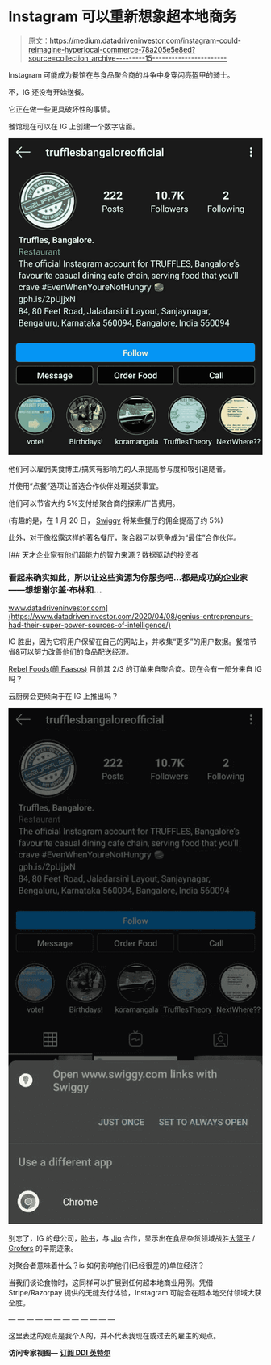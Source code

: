 # Instagram 可以重新想象超本地商务

> 原文：<https://medium.datadriveninvestor.com/instagram-could-reimagine-hyperlocal-commerce-78a205e5e8ed?source=collection_archive---------15----------------------->

Instagram 可能成为餐馆在与食品聚合商的斗争中身穿闪亮盔甲的骑士。

不，IG 还没有开始送餐。

它正在做一些更具破坏性的事情。

餐馆现在可以在 IG 上创建一个数字店面。

![](img/bd20a5e27096e7a09e2314148dfc4bc8.png)

他们可以雇佣美食博主/搞笑有影响力的人来提高参与度和吸引追随者。

并使用“点餐”选项让首选合作伙伴处理送货事宜。

他们可以节省大约 5%支付给聚合商的探索/广告费用。

(有趣的是，在 1 月 20 日， [Swiggy](https://www.linkedin.com/company/swiggy-in/) 将某些餐厅的佣金提高了约 5%)

此外，对于像松露这样的著名餐厅，聚合器可以竞争成为“最佳”合作伙伴。

[](https://www.datadriveninvestor.com/2020/04/08/genius-entrepreneurs-had-their-super-power-sources-of-intelligence/) [## 天才企业家有他们超能力的智力来源？数据驱动的投资者

### 看起来确实如此，所以让这些资源为你服务吧...都是成功的企业家——想想谢尔盖·布林和…

www.datadriveninvestor.com](https://www.datadriveninvestor.com/2020/04/08/genius-entrepreneurs-had-their-super-power-sources-of-intelligence/) 

IG 胜出，因为它将用户保留在自己的网站上，并收集“更多”的用户数据。餐馆节省&可以努力改善他们的食品配送经济。

[Rebel Foods(前 Faasos)](https://www.linkedin.com/company/rebel-foods/) 目前其 2/3 的订单来自聚合商。现在会有一部分来自 IG 吗？

云厨房会更倾向于在 IG 上推出吗？

![](img/7dfedc656eaaa29a1c98bb839e315132.png)

别忘了，IG 的母公司，[脸书](https://www.linkedin.com/company/facebook/)，与 [Jio](https://www.linkedin.com/company/jio/) 合作，显示出在食品杂货领域战胜[大篮子](https://www.linkedin.com/company/bigbasket/) / [Grofers](https://www.linkedin.com/company/grofers/) 的早期迹象。

对聚合者意味着什么？is 如何影响他们(已经很差的)单位经济？

当我们谈论食物时，这同样可以扩展到任何超本地商业用例。凭借 Stripe/Razorpay 提供的无缝支付体验，Instagram 可能会在超本地交付领域大获全胜。

— — — — — — — — — — — —

这里表达的观点是我个人的，并不代表我现在或过去的雇主的观点。

**访问专家视图—** [**订阅 DDI 英特尔**](https://datadriveninvestor.com/ddi-intel)